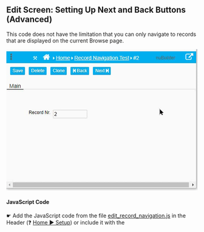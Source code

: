 ## Edit Screen: Setting Up Next and Back Buttons (Advanced)

This code does not have the limitation that you can only navigate to records that are displayed on the current Browse page.

<p align="left">
  <img src="screenshots/edit_record_navigator_adv.gif">
</p>

#### JavaScript Code

☛ Add the JavaScript code from the file [edit_record_navigation.js](edit_record_navigation.js) in the Header (❓ [Home ► Setup](/common/setup_header.gif)) or include it with the <script> tag. Click Save and log in again.

#### PHP Code

1. Create a [Procedure](https://wiki.nubuilder.net/nubuilderforte/index.php/Procedures): Tab Builders -> Procedure -> Add

2. Code: get_edit_record

3. Give it a description. (E.g. Edit Record Navigator: Get Next/Previous Primary Key)

4. Paste the PHP code from the file [edit_record_navigation_procedure.php](edit_record_navigation_procedure.php) to the PHP field.

5. Save

#### Usage

Call the function addNavigationButtons() to display the navigation buttons.

☛ Add this JavaScript to your form's Custom Code field. ❓ [How to add Custom Code](/common/form_add_custom_code_javascript.gif)
```javascript

if (nuFormType() == 'edit') {
   addNavigationButtons();
}
```
